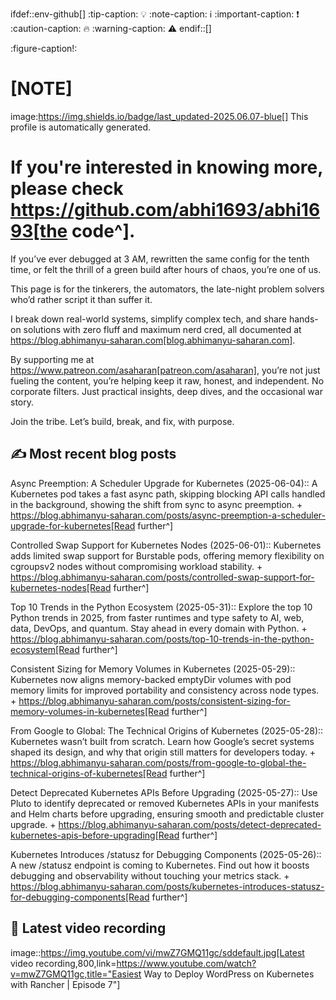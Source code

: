 

<!-- GitAds-Verify: LPZDRLEKH6NEEJ9AFFV17A93FUZO37GA -->

ifdef::env-github[]
:tip-caption: :bulb:
:note-caption: :information_source:
:important-caption: :heavy_exclamation_mark:
:caution-caption: :fire:
:warning-caption: :warning:
endif::[]

:figure-caption!:

[NOTE]
====
image:https://img.shields.io/badge/last_updated-2025.06.07-blue[]
 This profile is automatically generated.

If you're interested in knowing more, please check https://github.com/abhi1693/abhi1693[the code^].
====


If you’ve ever debugged at 3 AM, rewritten the same config for the tenth time, or felt the thrill of a green build
after hours of chaos, you’re one of us.

This page is for the tinkerers, the automators, the late-night problem solvers who’d rather script it than suffer it.

I break down real-world systems, simplify complex tech, and share hands-on solutions with zero fluff and maximum nerd
cred, all documented at https://blog.abhimanyu-saharan.com[blog.abhimanyu-saharan.com].

By supporting me at https://www.patreon.com/asaharan[patreon.com/asaharan], you’re not just fueling 
the content, you’re helping keep it raw, honest, and independent. No corporate filters. Just practical insights, 
deep dives, and the occasional war story.

Join the tribe. Let’s build, break, and fix, with purpose.


## ✍️ Most recent blog posts



Async Preemption: A Scheduler Upgrade for Kubernetes (2025-06-04)::
A Kubernetes pod takes a fast async path, skipping blocking API calls handled in the background, showing the shift from sync to async preemption.
+
https://blog.abhimanyu-saharan.com/posts/async-preemption-a-scheduler-upgrade-for-kubernetes[Read further^]



Controlled Swap Support for Kubernetes Nodes (2025-06-01)::
Kubernetes adds limited swap support for Burstable pods, offering memory flexibility on cgroupsv2 nodes without compromising workload stability.
+
https://blog.abhimanyu-saharan.com/posts/controlled-swap-support-for-kubernetes-nodes[Read further^]



Top 10 Trends in the Python Ecosystem (2025-05-31)::
Explore the top 10 Python trends in 2025, from faster runtimes and type safety to AI, web, data, DevOps, and quantum. Stay ahead in every domain with Python.
+
https://blog.abhimanyu-saharan.com/posts/top-10-trends-in-the-python-ecosystem[Read further^]



Consistent Sizing for Memory Volumes in Kubernetes (2025-05-29)::
Kubernetes now aligns memory-backed emptyDir volumes with pod memory limits for improved portability and consistency across node types.
+
https://blog.abhimanyu-saharan.com/posts/consistent-sizing-for-memory-volumes-in-kubernetes[Read further^]



From Google to Global: The Technical Origins of Kubernetes (2025-05-28)::
Kubernetes wasn’t built from scratch. Learn how Google’s secret systems shaped its design, and why that origin still matters for developers today.
+
https://blog.abhimanyu-saharan.com/posts/from-google-to-global-the-technical-origins-of-kubernetes[Read further^]



Detect Deprecated Kubernetes APIs Before Upgrading (2025-05-27)::
Use Pluto to identify deprecated or removed Kubernetes APIs in your manifests and Helm charts before upgrading, ensuring smooth and predictable cluster upgrade.
+
https://blog.abhimanyu-saharan.com/posts/detect-deprecated-kubernetes-apis-before-upgrading[Read further^]



Kubernetes Introduces /statusz for Debugging Components (2025-05-26)::
A new /statusz endpoint is coming to Kubernetes. Find out how it boosts debugging and observability without touching your metrics stack.
+
https://blog.abhimanyu-saharan.com/posts/kubernetes-introduces-statusz-for-debugging-components[Read further^]



## 🎥 Latest video recording

image::https://img.youtube.com/vi/mwZ7GMQ11gc/sddefault.jpg[Latest video recording,800,link=https://www.youtube.com/watch?v=mwZ7GMQ11gc,title="Easiest Way to Deploy WordPress on Kubernetes with Rancher | Episode 7"]